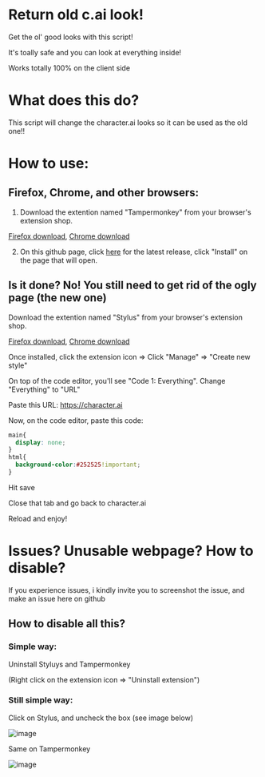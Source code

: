 # Return old c.ai look!
Get the ol' good looks with this script!

It's toally safe and you can look at everything inside!

Works totally 100% on the client side

# What does this do?
This script will change the character.ai looks so it can be used as the old one!!



# How to use:
## Firefox, Chrome, and other browsers:
1. Download the extention named "Tampermonkey" from your browser's extension shop.

[Firefox download](https://addons.mozilla.org/es/firefox/addon/tampermonkey/),
[Chrome download](https://chromewebstore.google.com/detail/tampermonkey/dhdgffkkebhmkfjojejmpbldmpobfkfo)

2. On this github page, click [here](https://github.com/ismael1222/Return-old-c.ai-look/releases/latest/download/Old.c.ai.user.js) for the latest release, click "Install" on the page that will open.
   
  ## Is it done? **No! You still need to get rid of the ogly page (the new one)**
Download the extention named "Stylus" from your browser's extension shop.

  [Firefox download](https://addons.mozilla.org/es/firefox/addon/styl-us/),
  [Chrome download](https://chromewebstore.google.com/detail/stylus/clngdbkpkpeebahjckkjfobafhncgmne)
  
  Once installed, click the extension icon => Click "Manage" => "Create new style"
  
  On top of the code editor, you'll see "Code 1: Everything". Change "Everything" to "URL"
  
  Paste this URL: https://character.ai
  
  Now, on the code editor, paste this code:
  
  ```CSS
main{
    display: none;
}
html{
    background-color:#252525!important;
}

```

  Hit save
  
  Close that tab and go back to character.ai
  
  Reload and enjoy!


  # Issues? Unusable webpage? How to disable?

  If you experience issues, i kindly invite you to screenshot the issue, and make an issue here on github

  ## How to disable all this?

  ### Simple way:
  Uninstall Styluys and Tampermonkey

(Right click on the extension icon => "Uninstall extension")

  ### Still simple way:
  Click on Stylus, and uncheck the box (see image below)
  
  ![image](https://github.com/user-attachments/assets/40d7d092-f4b1-45fd-a2a8-d854a07aa241)

  Same on Tampermonkey
  
  ![image](https://github.com/user-attachments/assets/635d5a5b-e3fb-4727-9c1d-1e925daf2a40)

